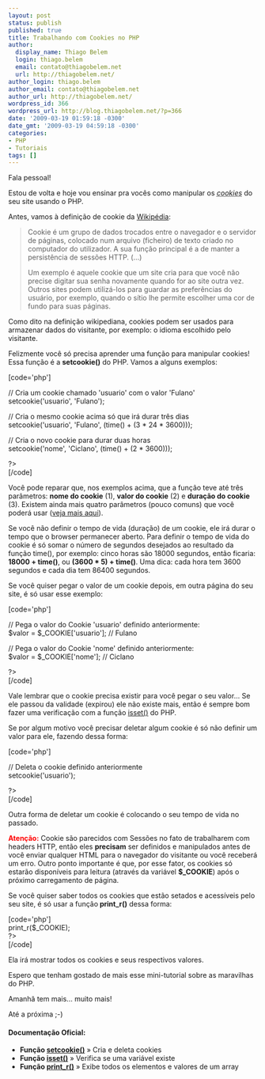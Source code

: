 ```yaml
---
layout: post
status: publish
published: true
title: Trabalhando com Cookies no PHP
author:
  display_name: Thiago Belem
  login: thiago.belem
  email: contato@thiagobelem.net
  url: http://thiagobelem.net/
author_login: thiago.belem
author_email: contato@thiagobelem.net
author_url: http://thiagobelem.net/
wordpress_id: 366
wordpress_url: http://blog.thiagobelem.net/?p=366
date: '2009-03-19 01:59:18 -0300'
date_gmt: '2009-03-19 04:59:18 -0300'
categories:
- PHP
- Tutoriais
tags: []
---
```

<p>Fala pessoal!</p>
<p>Estou de volta e hoje vou ensinar pra vocês como manipular os <abbr title="Cookie é um grupo de dados trocados entre o navegador e o servidor de páginas, colocado num arquivo (ficheiro) de texto criado no computador do utilizador."><em>cookies</em></abbr> do seu site usando o PHP.</p>
<p>Antes, vamos à definição de cookie da <a href="http://pt.wikipedia.org/wiki/Cookies" target="_blank">Wikipédia</a>:</p>
<blockquote><p>Cookie é um grupo de dados trocados entre o navegador e o servidor de páginas, colocado num arquivo (ficheiro) de texto criado no computador do utilizador. A sua função principal é a de manter a persistência de sessões HTTP. (...)</p>
<p>Um exemplo é aquele cookie que um site cria para que você não precise digitar sua senha novamente quando for ao site outra vez. Outros sites podem utilizá-los para guardar as preferências do usuário, por exemplo, quando o sítio lhe permite escolher uma cor de fundo para suas páginas.</p></blockquote>
<p>Como dito na definição wikipediana, cookies podem ser usados para armazenar dados do visitante, por exemplo: o idioma escolhido pelo visitante.</p>
<p>Felizmente você só precisa aprender uma função para manipular cookies! Essa função é a <strong>setcookie()</strong> do PHP. Vamos a alguns exemplos:</p>
<p>[code='php']<br />
<?php</p>
<p>// Cria um cookie chamado 'usuario' com o valor 'Fulano'<br />
setcookie('usuario', 'Fulano');</p>
<p>// Cria o mesmo cookie acima só que irá durar três dias<br />
setcookie('usuario', 'Fulano', (time() + (3 * 24 * 3600)));</p>
<p>// Cria o novo cookie para durar duas horas<br />
setcookie('nome', 'Ciclano', (time() + (2 * 3600)));</p>
<p>?><br />
[/code]</p>
<p>Você pode reparar que, nos exemplos acima, que a função teve até três parâmetros: <strong>nome do cookie</strong> (1), <strong>valor do cookie</strong> (2) e <strong>duração do cookie</strong> (3). Existem ainda mais quatro parâmetros (pouco comuns) que você poderá usar (<a href="http://us.php.net/setcookie" target="_blank">veja mais aqui</a>).</p>
<p>Se você não definir o tempo de vida (duração) de um cookie, ele irá durar o tempo que o browser permanecer aberto. Para definir o tempo de vida do cookie é só somar o número de segundos desejados ao resultado da função time(), por exemplo: cinco horas são 18000 segundos, então ficaria: <strong>18000 + time()</strong>, ou <strong>(3600 * 5) + time()</strong>. Uma dica: cada hora tem 3600 segundos e cada dia tem 86400 segundos.</p>
<p>Se você quiser pegar o valor de um cookie depois, em outra página do seu site, é só usar esse exemplo:</p>
<p>[code='php']<br />
<?php</p>
<p>// Pega o valor do Cookie 'usuario' definido anteriormente:<br />
$valor = $_COOKIE['usuario']; // Fulano</p>
<p>// Pega o valor do Cookie 'nome' definido anteriormente:<br />
$valor = $_COOKIE['nome']; // Ciclano</p>
<p>?><br />
[/code]</p>
<p>Vale lembrar que o cookie precisa existir para você pegar o seu valor... Se ele passou da validade (expirou) ele não existe mais, então é sempre bom fazer uma verificação com a função <a title="Documentação da função isset()" href="http://br2.php.net/manual/pt_BR/function.isset.php" target="_blank">isset()</a> do PHP.</p>
<p>Se por algum motivo você precisar deletar algum cookie é só não definir um valor para ele, fazendo dessa forma:</p>
<p>[code='php']<br />
<?php</p>
<p>// Deleta o cookie definido anteriormente<br />
setcookie('usuario');</p>
<p>?><br />
[/code]</p>
<p>Outra forma de deletar um cookie é colocando o seu tempo de vida no passado.</p>
<p><span style="color: #ff0000;"><strong>Atenção:</strong></span> Cookie são parecidos com Sessões no fato de trabalharem com headers HTTP, então eles <strong>precisam</strong> ser definidos e manipulados antes de você enviar qualquer HTML para o navegador do visitante ou você receberá um erro. Outro ponto importante é que, por esse fator, os cookies só estarão disponíveis para leitura (através da variável <strong>$_COOKIE</strong>) após o próximo carregamento de página.</p>
<p>Se você quiser saber todos os cookies que estão setados e acessíveis pelo seu site, é só usar a função<strong> print_r()</strong> dessa forma:</p>
<p>[code='php']<br />
<?php<br />
print_r($_COOKIE);<br />
?><br />
[/code]</p>
<p>Ela irá mostrar todos os cookies e seus respectivos valores.</p>
<p>Espero que tenham gostado de mais esse mini-tutorial sobre as maravilhas do PHP.</p>
<p>Amanhã tem mais... muito mais!</p>
<p>Até a próxima ;-)</p>
<h4>Documentação Oficial:</h4>
<ul>
<li><strong>Função <a href="http://br.php.net/setcookie" target="_blank">setcookie()</a></strong> » Cria e deleta cookies</li>
<li><strong>Função <a href="http://br.php.net/isset" target="_blank">isset()</a></strong> » Verifica se uma variável existe</li>
<li><strong>Função <a href="http://br.php.net/print_r" target="_blank">print_r()</a></strong> » Exibe todos os elementos e valores de um array</li>
</ul>
